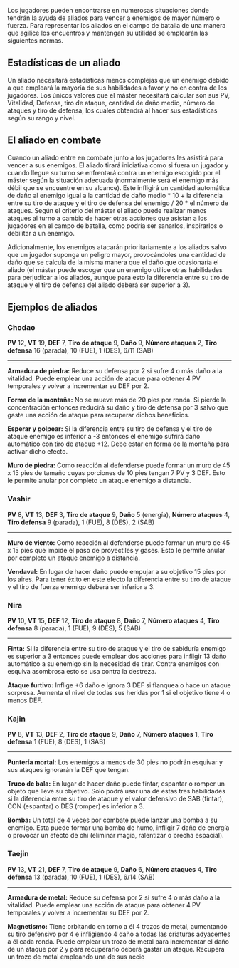 Los jugadores pueden encontrarse en numerosas situaciones donde tendrán la ayuda de aliados para vencer a enemigos de mayor número o fuerza. Para representar los aliados en el campo de batalla de una manera que agilice los encuentros y mantengan su utilidad se emplearán las siguientes normas. 

## Estadísticas de un aliado

Un aliado necesitará estadísticas menos complejas que un enemigo debido a que empleará la mayoría de sus habilidades a favor y no en contra de los jugadores. Los únicos valores que el máster necesitará calcular son sus PV, Vitalidad, Defensa, tiro de ataque, cantidad de daño medio, número de ataques y tiro de defensa, los cuales obtendrá al hacer sus estadísticas según su rango y nivel.

## El aliado en combate

Cuando un aliado entre en combate junto a los jugadores les asistirá para vencer a sus enemigos. El aliado tirará iniciativa como si fuera un jugador y cuando llegue su turno se enfrentará contra un enemigo escogido por el máster según la situación adecuada (normalmente será el enemigo más débil que se encuentre en su alcance). Este infligirá un cantidad automática de daño al enemigo igual a la cantidad de daño medio * 10 + la diferencia entre su tiro de ataque y el tiro de defensa del enemigo / 20 * el número de ataques. Según el criterio del máster el aliado puede realizar menos ataques al turno a cambio de hacer otras acciones que asistan a los jugadores en el campo de batalla, como podría ser sanarlos, inspirarlos o debilitar a un enemigo. 

Adicionalmente, los enemigos atacarán prioritariamente a los aliados salvo que un jugador suponga un peligro mayor, provocándoles una cantidad de daño que se calcula de la misma manera que el daño que ocasionaría el aliado (el máster puede escoger que un enemigo utilice otras habilidades para perjudicar a los aliados, aunque para esto la diferencia entre su tiro de ataque y el tiro de defensa del aliado deberá ser superior a 3).

## Ejemplos de aliados

### Chodao

**PV** 12, **VT** 19, **DEF** 7, **Tiro de ataque** 9, **Daño** 9, **Número ataques** 2, **Tiro defensa** 16 (parada), 10 (FUE), 1 (DES), 6/11 (SAB)

****

**Armadura de piedra:** Reduce su defensa por 2 si sufre 4 o más daño a la vitalidad. Puede emplear una acción de ataque para obtener 4 PV temporales y volver a incrementar su DEF por 2.

**Forma de la montaña:** No se mueve más de 20 pies por ronda. Si pierde la concentración entonces reducirá su daño y tiro de defensa por 3 salvo que gaste una acción de ataque para recuperar dichos beneficios.

**Esperar y golpear:** Si la diferencia entre su tiro de defensa y el tiro de ataque enemigo es inferior a -3 entonces el enemigo sufrirá  daño automático con tiro de ataque +12. Debe estar en forma de la montaña para activar dicho efecto.

**Muro de piedra:** Como reacción al defenderse puede formar un muro de 45 x 15 pies de tamaño cuyas porciones de 10 pies tengan 7 PV y 3 DEF. Esto le permite anular por completo un ataque enemigo a distancia.

### Vashir

**PV** 8, **VT** 13, **DEF** 3, **Tiro de ataque** 9, **Daño** 5 (energía), **Número ataques** 4, **Tiro defensa** 9 (parada), 1 (FUE), 8 (DES), 2 (SAB)

****

**Muro de viento:** Como reacción al defenderse puede formar un muro de 45 x 15 pies que impide el paso de proyectiles y gases. Esto le permite anular por completo un ataque enemigo a distancia.

**Vendaval:** En lugar de hacer daño puede empujar a su objetivo 15 pies por los aires. Para tener éxito en este efecto la diferencia entre su tiro de ataque y el tiro de fuerza enemigo deberá ser inferior a 3.

### Nira

**PV** 10, **VT** 15, **DEF** 12, **Tiro de ataque** 8, **Daño** 7, **Número ataques** 4, **Tiro defensa** 8 (parada), 1 (FUE), 9 (DES), 5 (SAB)

****

**Finta:** Si la diferencia entre su tiro de ataque y el tiro de sabiduría enemigo es superior a 3 entonces puede emplear dos acciones para infligir 13 daño automático a su enemigo sin la necesidad de tirar. Contra enemigos con esquiva asombrosa esto se usa contra la destreza.

**Ataque furtivo:** Inflige +6 daño e ignora 3 DEF si flanquea o hace un ataque sorpresa. Aumenta el nivel de todas sus heridas por 1 si el objetivo tiene 4 o menos DEF.

### Kajin

**PV** 8, **VT** 13, **DEF** 2, **Tiro de ataque** 9, **Daño** 7, **Número ataques** 1, **Tiro defensa** 1 (FUE), 8 (DES), 1 (SAB)

****

**Puntería mortal:** Los enemigos a menos de 30 pies no podrán esquivar y sus ataques ignorarán la DEF que tengan.

**Truco de bala:** En lugar de hacer daño puede fintar, espantar o romper un objeto que lleve su objetivo. Solo podrá usar una de estas tres habilidades si la diferencia entre su tiro de ataque y el valor defensivo de SAB (fintar), CON (espantar) o DES (romper) es inferior a 3.

**Bomba:** Un total de 4 veces por combate puede lanzar una bomba a su enemigo. Esta puede formar una bomba de humo, infligir 7 daño de energía o provocar un efecto de chi (eliminar magia, ralentizar o brecha espacial).

### Taejin

**PV** 13, **VT** 21, **DEF** 7, **Tiro de ataque** 9, **Daño** 6, **Número ataques** 4, **Tiro defensa** 13 (parada), 10  (FUE), 1 (DES), 6/14 (SAB)

****

**Armadura de metal:** Reduce su defensa por 2 si sufre 4 o más daño a la vitalidad. Puede emplear una acción de ataque para obtener 4 PV temporales y volver a incrementar su DEF por 2.

**Magnetismo:** Tiene orbitando en torno a él 4 trozos de metal, aumentando su tiro defensivo por 4 e infligiendo 4 daño a todas las criaturas adyacentes a él cada ronda. Puede emplear un trozo de metal para incrementar el daño de un ataque por 2 y para recuperarlo deberá gastar un ataque. Recupera un trozo de metal empleando una de sus accio


